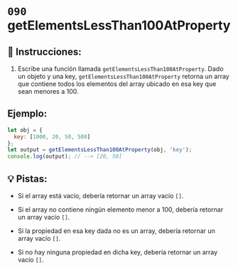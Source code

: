 # `090` getElementsLessThan100AtProperty

## 📝 Instrucciones:

1. Escribe una función llamada `getElementsLessThan100AtProperty`. Dado un objeto y una key, `getElementsLessThan100AtProperty` retorna un array que contiene todos los elementos del array ubicado en esa key que sean menores a 100.

## Ejemplo:

```js
let obj = {
  key: [1000, 20, 50, 500]
};
let output = getElementsLessThan100AtProperty(obj, 'key');
console.log(output); // --> [20, 50]
```

## 💡 Pistas:

+ Si el array está vacío, debería retornar un array vacío `[]`.

+ Si el array no contiene ningún elemento menor a 100, debería retornar un array vacío `[]`.

+ Si la propiedad en esa key dada no es un array, debería retornar un array vacío `[]`.

+ Si no hay ninguna propiedad en dicha key, debería retornar un array vacío `[]`.
